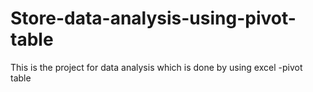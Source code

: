# Store-data-analysis-using-pivot-table
This is the project for data analysis which is done by using excel -pivot table
